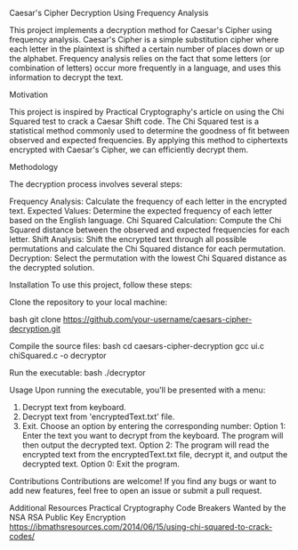 
Caesar's Cipher Decryption Using Frequency Analysis

This project implements a decryption method for Caesar's Cipher using frequency analysis. Caesar's Cipher is a simple substitution cipher where each letter in the plaintext is shifted a certain number of places down or up the alphabet. Frequency analysis relies on the fact that some letters (or combination of letters) occur more frequently in a language, and uses this information to decrypt the text.

Motivation

This project is inspired by Practical Cryptography's article on using the Chi Squared test to crack a Caesar Shift code. The Chi Squared test is a statistical method commonly used to determine the goodness of fit between observed and expected frequencies. By applying this method to ciphertexts encrypted with Caesar's Cipher, we can efficiently decrypt them.

Methodology

The decryption process involves several steps:

Frequency Analysis: Calculate the frequency of each letter in the encrypted text.
Expected Values: Determine the expected frequency of each letter based on the English language.
Chi Squared Calculation: Compute the Chi Squared distance between the observed and expected frequencies for each letter.
Shift Analysis: Shift the encrypted text through all possible permutations and calculate the Chi Squared distance for each permutation.
Decryption: Select the permutation with the lowest Chi Squared distance as the decrypted solution.

Installation
To use this project, follow these steps:

Clone the repository to your local machine:

bash
git clone https://github.com/your-username/caesars-cipher-decryption.git

Compile the source files:
bash
cd caesars-cipher-decryption
gcc ui.c chiSquared.c -o decryptor

Run the executable:
bash
./decryptor

Usage
Upon running the executable, you'll be presented with a menu:
1. Decrypt text from keyboard.
2. Decrypt text from 'encryptedText.txt' file.
0. Exit.
Choose an option by entering the corresponding number:
Option 1: Enter the text you want to decrypt from the keyboard. The program will then output the decrypted text.
Option 2: The program will read the encrypted text from the encryptedText.txt file, decrypt it, and output the decrypted text.
Option 0: Exit the program.

Contributions
Contributions are welcome! If you find any bugs or want to add new features, feel free to open an issue or submit a pull request.



Additional Resources
Practical Cryptography
Code Breakers Wanted by the NSA
RSA Public Key Encryption
https://ibmathsresources.com/2014/06/15/using-chi-squared-to-crack-codes/
